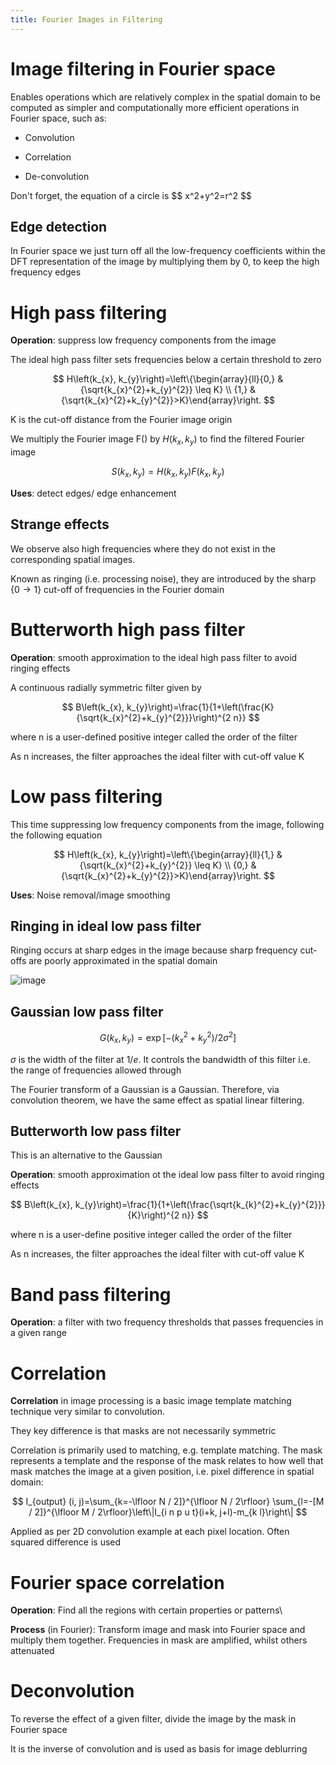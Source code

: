 ```yaml
---
title: Fourier Images in Filtering
---
```


# Image filtering in Fourier space

Enables operations which are relatively complex in the spatial domain to
be computed as simpler and computationally more efficient operations in
Fourier space, such as:

-   Convolution

-   Correlation

-   De-convolution

<Important>
Don't forget, the equation of a circle is
$$
x^2+y^2=r^2
$$
</Important>

## Edge detection

In Fourier space we just turn off all the low-frequency coefficients
within the DFT representation of the image by multiplying them by 0, to
keep the high frequency edges

# High pass filtering

**Operation**: suppress low frequency components from the image

The ideal high pass filter sets frequencies below a certain threshold to
zero

$$
H\left(k_{x}, k_{y}\right)=\left\{\begin{array}{ll}{0,} & {\sqrt{k_{x}^{2}+k_{y}^{2}} \leq K} \\ {1,} & {\sqrt{k_{x}^{2}+k_{y}^{2}}>K}\end{array}\right.
$$

K is the cut-off distance from the Fourier image origin

We multiply the Fourier image F() by $H(k_x,k_y)$ to find the filtered
Fourier image

$$
S(k_x,k_y)=H(k_x,k_y)F(k_x,k_y)
$$

**Uses**: detect edges/ edge enhancement

## Strange effects

We observe also high frequencies where they do not exist in the
corresponding spatial images.

Known as ringing (i.e. processing noise), they are introduced by the
sharp $\{0\rightarrow 1\}$ cut-off of frequencies in the Fourier domain

# Butterworth high pass filter

**Operation**: smooth approximation to the ideal high pass filter to
avoid ringing effects

A continuous radially symmetric filter given by

$$
B\left(k_{x}, k_{y}\right)=\frac{1}{1+\left(\frac{K}{\sqrt{k_{x}^{2}+k_{y}^{2}}}\right)^{2 n}}
$$

where n is a user-defined positive integer called the order of the
filter

As n increases, the filter approaches the ideal filter with cut-off
value K

# Low pass filtering

This time suppressing low frequency components from the image, following
the following equation

$$
H\left(k_{x}, k_{y}\right)=\left\{\begin{array}{ll}{1,} & {\sqrt{k_{x}^{2}+k_{y}^{2}} \leq K} \\ {0,} & {\sqrt{k_{x}^{2}+k_{y}^{2}}>K}\end{array}\right.
$$

**Uses**: Noise removal/image smoothing

## Ringing in ideal low pass filter

Ringing occurs at sharp edges in the image because sharp frequency
cut-offs are poorly approximated in the spatial domain

![image](/img/Year_2/Software_Methodologies/Image_Processing/Filtering/low_pass.webp)

## Gaussian low pass filter

$$
G\left(k_{x}, k_{y}\right)=\exp \left[-\left(k_{x}^{2}+k_{y}^{2}\right) / 2 \sigma^{2}\right]
$$

$\sigma$ is the width of the filter at $1/e$. It controls the bandwidth
of this filter i.e. the range of frequencies allowed through

The Fourier transform of a Gaussian is a Gaussian. Therefore, via
convolution theorem, we have the same effect as spatial linear
filtering.

## Butterworth low pass filter

This is an alternative to the Gaussian

**Operation**: smooth approximation ot the ideal low pass filter to
avoid ringing effects

$$
B\left(k_{x}, k_{y}\right)=\frac{1}{1+\left(\frac{\sqrt{k_{k}^{2}+k_{y}^{2}}}{K}\right)^{2 n}}
$$

where n is a user-define positive integer called the order of the
filter

As n increases, the filter approaches the ideal filter with cut-off
value K

# Band pass filtering

**Operation**: a filter with two frequency thresholds that passes
frequencies in a given range

# Correlation

**Correlation** in image processing is a basic image template matching
technique very similar to convolution.

They key difference is that masks are not necessarily symmetric

Correlation is primarily used to matching, e.g. template matching. The
mask represents a template and the response of the mask relates to how
well that mask matches the image at a given position, i.e. pixel
difference in spatial domain:

$$
I_{output} (i, j)=\sum_{k=-\lfloor N / 2]}^{\lfloor N / 2\rfloor} \sum_{l=-[M / 2]}^{\lfloor M / 2\rfloor}\left\|I_{i n p u t}(i+k, j+l)-m_{k l}\right\|
$$

Applied as per 2D convolution example at each pixel location. Often
squared difference is used

# Fourier space correlation

**Operation**: Find all the regions with certain properties or patterns\

**Process** (in Fourier): Transform image and mask into Fourier space
and multiply them together. Frequencies in mask are amplified, whilst
others attenuated

# Deconvolution

To reverse the effect of a given filter, divide the image by the mask in
Fourier space

It is the inverse of convolution and is used as basis for image
deblurring
